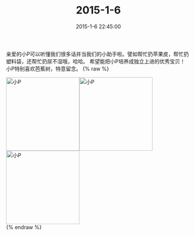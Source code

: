 ﻿---
title: "2015-1-6"
date: 2015-1-6 22:45:00
tags:
categories: 妈妈
---
亲爱的小P可以听懂我们很多话并当我们的小助手啦。譬如帮忙扔苹果皮，帮忙扔塑料袋，还帮忙扔尿不湿哦，哈哈。
希望能把小P培养成独立上进的优秀宝贝！
小P特别喜欢芭蕉树，特意留念。
{% raw %}
<div style="width:500 px">
<div style="float:left; width:100 px"><img src="/images/微信图片_20171011075250.jpg" width="200" alt="小P"></div>
<div style="float:left; width:100 px"><img src="/images/微信图片_20171011075344.jpg" width="200" alt="小P"></div>
<div style="float:left; width:100 px"><img src="/images/微信图片_20171011075355.jpg" width="200" alt="小P"></div>
<div style="clear:both"></div>
</div>
{% endraw %}